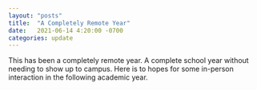 ```yaml
---
layout: "posts"
title:  "A Completely Remote Year"
date:   2021-06-14 4:20:00 -0700
categories: update
---
```

This has been a completely remote year. A complete school year without needing to show up to campus. Here is to hopes for some in-person interaction in the following academic year.
